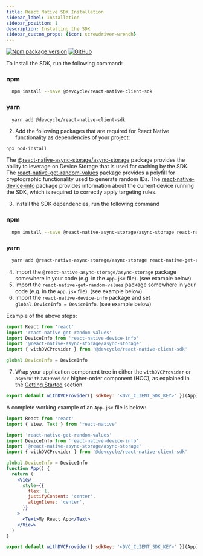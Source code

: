 ```yaml
---
title: React Native SDK Installation
sidebar_label: Installation
sidebar_position: 1
description: Installing the SDK
sidebar_custom_props: {icon: screwdriver-wrench}
---
```


[![Npm package version](https://badgen.net/npm/v/@devcycle/react-native-client-sdk)](https://www.npmjs.com/package/@devcycle/react-native-client-sdk)
[![GitHub](https://img.shields.io/github/stars/devcyclehq/js-sdks.svg?style=social&label=Star&maxAge=2592000)](https://github.com/devcyclehq/js-sdks)

To install the SDK, run the following command:

<!--tabs-->

### npm

  ```bash
    npm install --save @devcycle/react-native-client-sdk 
  ```

### yarn

  ```bash
    yarn add @devcycle/react-native-client-sdk 
  ```

<!--/tabs-->

2. Add the following packages that are required for React Native functionality as dependencies of your project:
```shell
npx pod-install
```

The [@react-native-async-storage/async-storage](https://www.npmjs.com/package/@react-native-async-storage/async-storage) package provides the ability to leverage on Device Storage that is used for caching by the SDK.
The [react-native-get-random-values](https://www.npmjs.com/package/react-native-get-random-values) package provides a polyfill for cryptographic functionality used to generate random IDs.
The [react-native-device-info](https://www.npmjs.com/package/react-native-device-info) package provides information about the current device running the SDK, which is required to correctly apply targeting rules.

3.  Install the SDK dependencies, run the following command

<!--tabs-->

### npm

  ```bash
    npm install --save @react-native-async-storage/async-storage react-native-get-random-values react-native-device-info
  ```

### yarn

  ```bash
    yarn add @react-native-async-storage/async-storage react-native-get-random-values react-native-device-info
  ```

<!--/tabs-->

4.  Import the `@react-native-async-storage/async-storage` package somewhere in your code (e.g. in the `App.jsx` file). (see example below)
5.  Import the `react-native-get-random-values` package somewhere in your code (e.g. in the `App.jsx` file). (see example below)
6.  Import the `react-native-device-info` package and set `global.DeviceInfo = DeviceInfo`. (see example below)

Example of the above steps:
```javascript
import React from 'react'
import 'react-native-get-random-values'
import DeviceInfo from 'react-native-device-info'
import '@react-native-async-storage/async-storage'
import { withDVCProvider } from '@devcycle/react-native-client-sdk'

global.DeviceInfo = DeviceInfo
```

7. Wrap your application component tree in either the `withDVCProvider` or `asyncWithDVCProvider` higher-order component (HOC), as explained in the [Getting Started](#getting-started) section.


```jsx
export default withDVCProvider({ sdkKey: '<DVC_CLIENT_SDK_KEY>' })(App)
```

A complete working example of an `App.jsx` file is below:
```jsx
import React from 'react'
import { View, Text } from 'react-native'

import 'react-native-get-random-values'
import DeviceInfo from 'react-native-device-info'
import '@react-native-async-storage/async-storage'
import { withDVCProvider } from '@devcycle/react-native-client-sdk'

global.DeviceInfo = DeviceInfo
function App() {
  return (
    <View
      style={{
        flex: 1,
        justifyContent: 'center',
        alignItems: 'center',
      }}
    >
      <Text>My React App</Text>
    </View>
  )
}

export default withDVCProvider({ sdkKey: '<DVC_CLIENT_SDK_KEY>' })(App)
```
